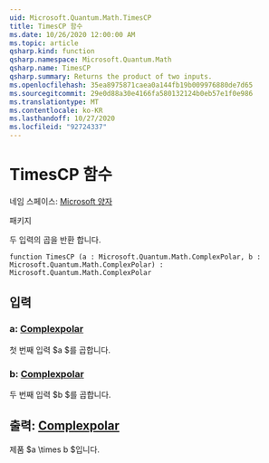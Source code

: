 ```yaml
---
uid: Microsoft.Quantum.Math.TimesCP
title: TimesCP 함수
ms.date: 10/26/2020 12:00:00 AM
ms.topic: article
qsharp.kind: function
qsharp.namespace: Microsoft.Quantum.Math
qsharp.name: TimesCP
qsharp.summary: Returns the product of two inputs.
ms.openlocfilehash: 35ea8975871caea0a144fb19b009976880de7d65
ms.sourcegitcommit: 29e0d88a30e4166fa580132124b0eb57e1f0e986
ms.translationtype: MT
ms.contentlocale: ko-KR
ms.lasthandoff: 10/27/2020
ms.locfileid: "92724337"
---
```

# <a name="timescp-function"></a>TimesCP 함수

네임 스페이스: [Microsoft 양자](xref:Microsoft.Quantum.Math)

패키지 [](https://nuget.org/packages/)


두 입력의 곱을 반환 합니다.

```qsharp
function TimesCP (a : Microsoft.Quantum.Math.ComplexPolar, b : Microsoft.Quantum.Math.ComplexPolar) : Microsoft.Quantum.Math.ComplexPolar
```


## <a name="input"></a>입력

### <a name="a--complexpolar"></a>a: [Complexpolar](xref:Microsoft.Quantum.Math.ComplexPolar)

첫 번째 입력 $a $를 곱합니다.


### <a name="b--complexpolar"></a>b: [Complexpolar](xref:Microsoft.Quantum.Math.ComplexPolar)

두 번째 입력 $b $를 곱합니다.



## <a name="output--complexpolar"></a>출력: [Complexpolar](xref:Microsoft.Quantum.Math.ComplexPolar)

제품 $a \times b $입니다.
